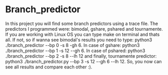 # Branch_predictor
In this project you will find some branch predictors using a trace file. The predictors I programmed were: bimodal, gshare, pshared and tournamente. If you are working with Linux OS you can type make on terminal and thats all. If not, so if wanna see bimodal's results you need to type: python3 ./branch_predictor --bp 0 -s 8 -gh 6. In case of gshare: python3 ./branch_predictor --bp 1 -s 12 --gh 6. In case of pshared: python3 ./branch_predictor --bp 2 -s 8 --lh 12 and finally, tournamente predictor: python3 ./branch_predictor.py --bp 3 -s 12 --gh 6 --lh 12. So, you now can see all results and compare each other :).
